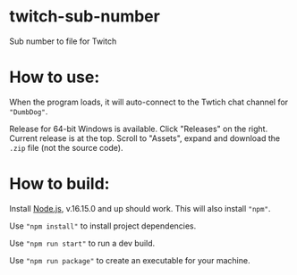 # twitch-sub-number
Sub number to file for Twitch

# How to use:
When the program loads, it will auto-connect to the Twtich chat channel
for `"DumbDog"`.

Release for 64-bit Windows is available. Click "Releases" on the right.
Current release is at the top. Scroll to "Assets", expand and download
the `.zip` file (not the source code).

# How to build:
Install [Node.js](https://nodejs.org/en/), v.16.15.0 and up should work.
This will also install `"npm"`.

Use `"npm install"` to install project dependencies.

Use `"npm run start"` to run a dev build.

Use `"npm run package"` to create an executable for your machine.
